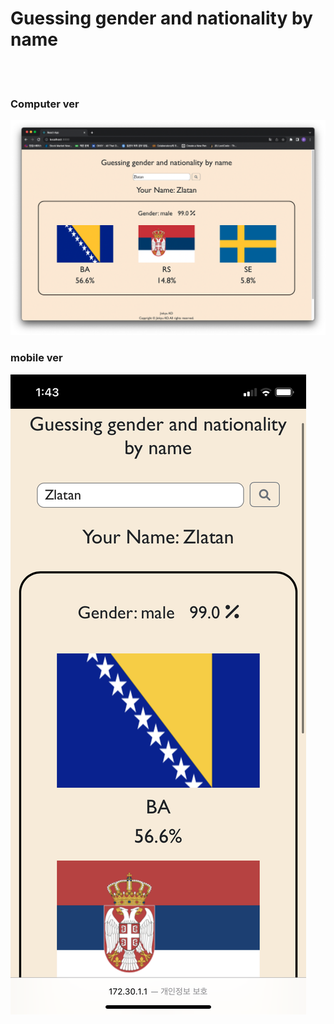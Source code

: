 <h1>Guessing gender and nationality by name</h1>

<br/><br/>
<h3>Computer ver</h3>
<img src ="public/com.png"/>
<h3>mobile ver</h3>
<img src ='public/mobile.png'/>

